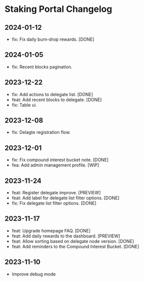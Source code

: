# Staking Portal Changelog
## 2024-01-12
- fix: Fix daily burn-drop rewards. [DONE]

## 2024-01-05
- fix: Recent blocks pagination.

## 2023-12-22
- fix: Add actions to delegate list. [DONE]
- feat: Add recent blocks to delegate. [DONE]
- fix: Table ui.

## 2023-12-08
- fix: Delagte registration flow.

## 2023-12-01
- fix: Fix compound interest bucket note. [DONE]
- fea: Add admin management profile. [WIP]
## 2023-11-24
- feat: Register delegate improve. [PREVIEW]
- feat: Add label for delegate list filter options. [DONE]
- fix: Fix delegate list filter options. [DONE]
## 2023-11-17
- feat: Upgrade homepage FAQ. [DONE]
- feat: Add daily rewards to the dashboard. [PREVIEW]
- feat: Allow sorting based on delegate node version. [DONE]
- feat: Add reminders to the Compound Interest Bucket. [DONE]
## 2023-11-10
- Improve debug mode
